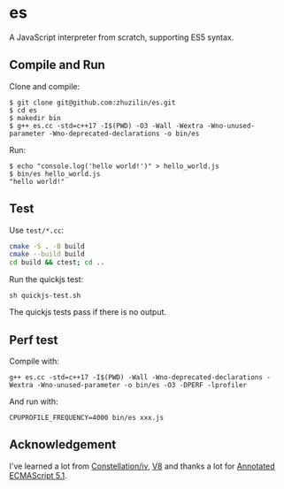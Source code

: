 # es

A JavaScript interpreter from scratch, supporting ES5 syntax.

## Compile and Run

Clone and compile:

```
$ git clone git@github.com:zhuzilin/es.git
$ cd es
$ makedir bin
$ g++ es.cc -std=c++17 -I$(PWD) -O3 -Wall -Wextra -Wno-unused-parameter -Wno-deprecated-declarations -o bin/es
```

Run:

```
$ echo "console.log('hello world!')" > hello_world.js
$ bin/es hello_world.js 
"hello world!"
```

## Test

Use `test/*.cc`:

```bash
cmake -S . -B build
cmake --build build
cd build && ctest; cd ..
```

Run the quickjs test:

```
sh quickjs-test.sh 
```

The quickjs tests pass if there is no output.

## Perf test

Compile with:

```
g++ es.cc -std=c++17 -I$(PWD) -Wall -Wno-deprecated-declarations -Wextra -Wno-unused-parameter -o bin/es -O3 -DPERF -lprofiler
```

And run with:

```
CPUPROFILE_FREQUENCY=4000 bin/es xxx.js
```

## Acknowledgement

I've learned a lot from [Constellation/iv](https://github.com/Constellation/iv), [V8](https://v8.dev/) and thanks a lot for 
[Annotated ECMAScript 5.1](https://es5.github.io/#x15.3.5.3).
